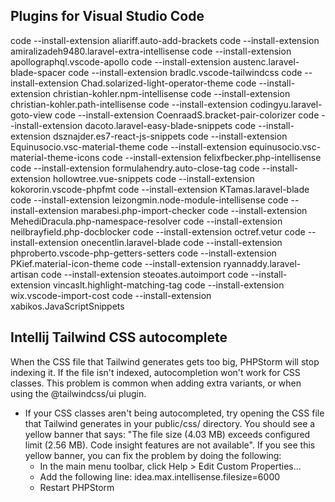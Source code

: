 ## Plugins for Visual Studio Code

code --install-extension aliariff.auto-add-brackets
code --install-extension amiralizadeh9480.laravel-extra-intellisense
code --install-extension apollographql.vscode-apollo
code --install-extension austenc.laravel-blade-spacer
code --install-extension bradlc.vscode-tailwindcss
code --install-extension Chad.solarized-light-operator-theme
code --install-extension christian-kohler.npm-intellisense
code --install-extension christian-kohler.path-intellisense
code --install-extension codingyu.laravel-goto-view
code --install-extension CoenraadS.bracket-pair-colorizer
code --install-extension dacoto.laravel-easy-blade-snippets
code --install-extension dsznajder.es7-react-js-snippets
code --install-extension Equinusocio.vsc-material-theme
code --install-extension equinusocio.vsc-material-theme-icons
code --install-extension felixfbecker.php-intellisense
code --install-extension formulahendry.auto-close-tag
code --install-extension hollowtree.vue-snippets
code --install-extension kokororin.vscode-phpfmt
code --install-extension KTamas.laravel-blade
code --install-extension leizongmin.node-module-intellisense
code --install-extension marabesi.php-import-checker
code --install-extension MehediDracula.php-namespace-resolver
code --install-extension neilbrayfield.php-docblocker
code --install-extension octref.vetur
code --install-extension onecentlin.laravel-blade
code --install-extension phproberto.vscode-php-getters-setters
code --install-extension PKief.material-icon-theme
code --install-extension ryannaddy.laravel-artisan
code --install-extension steoates.autoimport
code --install-extension vincaslt.highlight-matching-tag
code --install-extension wix.vscode-import-cost
code --install-extension xabikos.JavaScriptSnippets

## Intellij Tailwind CSS autocomplete
When the CSS file that Tailwind generates gets too big, PHPStorm will stop indexing it. If the file isn't indexed, autocompletion won't work for CSS classes. This problem is common when adding extra variants, or when using the @tailwindcss/ui plugin.

- If your CSS classes aren't being autocompleted, try opening the CSS file that Tailwind generates in your public/css/ directory. You should see a yellow banner that says: "The file size (4.03 MB) exceeds configured limit (2.56 MB). Code insight features are not available". If you see this yellow banner, you can fix the problem by doing the following:
    + In the main menu toolbar, click Help > Edit Custom Properties...
    + Add the following line: idea.max.intellisense.filesize=6000
    + Restart PHPStorm

